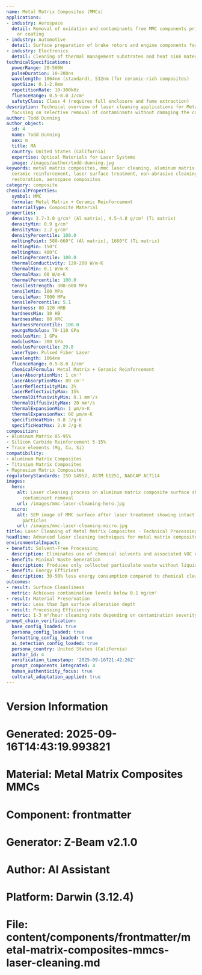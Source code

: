 ```yaml
---
name: Metal Matrix Composites (MMCs)
applications:
- industry: Aerospace
  detail: Removal of oxidation and contaminants from MMC components prior to bonding
    or coating
- industry: Automotive
  detail: Surface preparation of brake rotors and engine components for improved performance
- industry: Electronics
  detail: Cleaning of thermal management substrates and heat sink materials
technicalSpecifications:
  powerRange: 20-500W
  pulseDuration: 10-200ns
  wavelength: 1064nm (standard), 532nm (for ceramic-rich composites)
  spotSize: 0.1-2.0mm
  repetitionRate: 10-300kHz
  fluenceRange: 0.5–8.0 J/cm²
  safetyClass: Class 4 (requires full enclosure and fume extraction)
description: Technical overview of laser cleaning applications for Metal Matrix Composites,
  focusing on selective removal of contaminants without damaging the composite microstructure.
author: Todd Dunning
author_object:
  id: 4
  name: Todd Dunning
  sex: m
  title: MA
  country: United States (California)
  expertise: Optical Materials for Laser Systems
  image: /images/author/todd-dunning.jpg
keywords: metal matrix composites, mmc laser cleaning, aluminum matrix composite,
  ceramic reinforcement, laser surface treatment, non-abrasive cleaning, composite
  restoration, aerospace composites
category: composite
chemicalProperties:
  symbol: MMC
  formula: Metal Matrix + Ceramic Reinforcement
  materialType: Composite Material
properties:
  density: 2.7-3.0 g/cm³ (Al matrix), 4.5-4.8 g/cm³ (Ti matrix)
  densityMin: 0.9 g/cm³
  densityMax: 2.2 g/cm³
  densityPercentile: 100.0
  meltingPoint: 580-660°C (Al matrix), 1660°C (Ti matrix)
  meltingMin: 150°C
  meltingMax: 400°C
  meltingPercentile: 100.0
  thermalConductivity: 120-200 W/m·K
  thermalMin: 0.1 W/m·K
  thermalMax: 60 W/m·K
  thermalPercentile: 100.0
  tensileStrength: 300-600 MPa
  tensileMin: 100 MPa
  tensileMax: 7000 MPa
  tensilePercentile: 5.1
  hardness: 80-120 HRB
  hardnessMin: 10 HB
  hardnessMax: 80 HRC
  hardnessPercentile: 100.0
  youngsModulus: 70-110 GPa
  modulusMin: 1 GPa
  modulusMax: 300 GPa
  modulusPercentile: 29.8
  laserType: Pulsed Fiber Laser
  wavelength: 1064nm
  fluenceRange: 0.5–8.0 J/cm²
  chemicalFormula: Metal Matrix + Ceramic Reinforcement
  laserAbsorptionMin: 1 cm⁻¹
  laserAbsorptionMax: 80 cm⁻¹
  laserReflectivityMin: 3%
  laserReflectivityMax: 15%
  thermalDiffusivityMin: 0.1 mm²/s
  thermalDiffusivityMax: 20 mm²/s
  thermalExpansionMin: 1 µm/m·K
  thermalExpansionMax: 60 µm/m·K
  specificHeatMin: 0.8 J/g·K
  specificHeatMax: 2.0 J/g·K
composition:
- Aluminum Matrix 85-95%
- Silicon Carbide Reinforcement 5-15%
- Trace elements (Mg, Cu, Si)
compatibility:
- Aluminum Matrix Composites
- Titanium Matrix Composites
- Magnesium Matrix Composites
regulatoryStandards: ISO 14952, ASTM E1251, NADCAP AC7114
images:
  hero:
    alt: Laser cleaning process on aluminum matrix composite surface showing precise
      contaminant removal
    url: /images/mmc-laser-cleaning-hero.jpg
  micro:
    alt: SEM image of MMC surface after laser treatment showing intact SiC reinforcement
      particles
    url: /images/mmc-laser-cleaning-micro.jpg
title: Laser Cleaning of Metal Matrix Composites - Technical Processing Guide
headline: Advanced laser cleaning techniques for metal matrix composite materials
environmentalImpact:
- benefit: Solvent-Free Processing
  description: Eliminates use of chemical solvents and associated VOC emissions
- benefit: Minimal Waste Generation
  description: Produces only collected particulate waste without liquid effluents
- benefit: Energy Efficient
  description: 30-50% less energy consumption compared to chemical cleaning methods
outcomes:
- result: Surface Cleanliness
  metric: Achieves contamination levels below 0.1 mg/cm²
- result: Material Preservation
  metric: Less than 5μm surface alteration depth
- result: Processing Efficiency
  metric: 1-3 m²/hour cleaning rate depending on contamination severity
prompt_chain_verification:
  base_config_loaded: true
  persona_config_loaded: true
  formatting_config_loaded: true
  ai_detection_config_loaded: true
  persona_country: United States (California)
  author_id: 4
  verification_timestamp: '2025-09-16T21:42:26Z'
  prompt_components_integrated: 4
  human_authenticity_focus: true
  cultural_adaptation_applied: true
---
```


# Version Information
# Generated: 2025-09-16T14:43:19.993821
# Material: Metal Matrix Composites MMCs
# Component: frontmatter
# Generator: Z-Beam v2.1.0
# Author: AI Assistant
# Platform: Darwin (3.12.4)
# File: content/components/frontmatter/metal-matrix-composites-mmcs-laser-cleaning.md